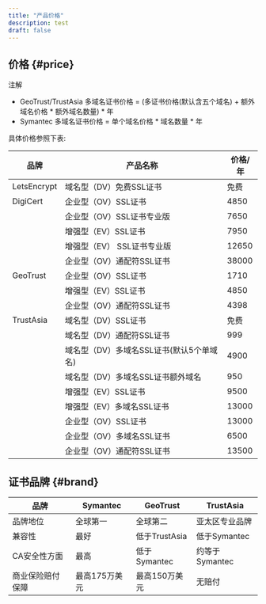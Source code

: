 ```yaml
---
title: "产品价格"
description: test
draft: false
---
```



## 价格 {#price}

注解

*   GeoTrust/TrustAsia 多域名证书价格 = (多证书价格(默认含五个域名) + 额外域名价格 * 额外域名数量) * 年
*   Symantec 多域名证书价格 = 单个域名价格 * 域名数量 * 年

具体价格参照下表:

| 品牌 | 产品名称 | 价格/年 |
| --- | --- | --- |
| LetsEncrypt | 域名型（DV）免费SSL证书                  | 免费 |
| DigiCert    | 企业型（OV）SSL证书 |4850|
|             | 企业型（OV）SSL证书专业版 |7650|
|             | 增强型（EV）SSL证书 |7950|
|             | 增强型（EV） SSL证书专业版 |12650|
|             | 企业型（OV）通配符SSL证书 |38000|
| GeoTrust | 企业型（OV）SSL证书 | 1710 |
|             | 增强型（EV）SSL证书 |4850|
|             | 企业型（OV）通配符SSL证书 |4398|
| TrustAsia | 域名型（DV）SSL证书 | 免费 |
|             | 域名型（DV）通配符SSL证书 |999|
|             | 域名型（DV）多域名SSL证书(默认5个单域名) |4900|
|             | 域名型（DV）多域名SSL证书额外域名 |950|
|             | 增强型（EV）SSL证书 |9500|
|             | 增强型（EV）多域名SSL证书 |13000|
|             | 企业型（OV）SSL证书 |13000|
|             | 企业型（OV）多域名SSL证书 |6500|
|             | 企业型（OV）通配符SSL证书 |13500|

## 证书品牌 {#brand}

| 品牌 | Symantec | GeoTrust | TrustAsia |
| --- | --- | --- | --- |
| 品牌地位 | 全球第一 | 全球第二 | 亚太区专业品牌 |
| 兼容性 | 最好 | 低于TrustAsia | 低于Symantec |
| CA安全性方面 | 最高 | 低于 Symantec | 约等于Symantec |
| 商业保险赔付保障 | 最高175万美元 | 最高150万美元 | 无赔付 |